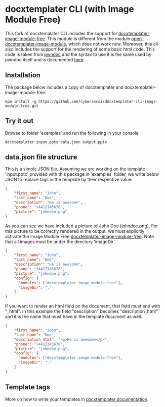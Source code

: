 docxtemplater CLI (with Image Module Free)
==========================================
This fork of docxtemplater CLI includes the support for [docxtemplater-image-module-free](https://github.com/evilc0des/docxtemplater-image-module-free). This module is different from the module [open-docxtemplater-image-module](https://github.com/MaxRcd/open-docxtemplater-image-module), which does not work now.
Moreover, this cli also includes the support for the rendering of some basic html code. This code is taken from [pwndoc](https://github.com/pwndoc/pwndoc) and the syntax to use it is the same used by pwndoc itself and is documented [here](https://pwndoc.github.io/pwndoc/#/docxtemplate?id=html-values-from-text-editors).

Installation
------------
The package below includes a copy of docxtemplater and docxtemplater-image-module-free.
```
npm install -g https://github.com/cybersecsi/docxtemplater-cli-image-module-free.git
```

Try it out
----------
Browse to folder 'examples' and run the following in your console
```
docxtemplater input.pptx data.json output.pptx
```

data.json file structure
------------------------
This is a simple JSON file. Assuming we are working on the template 'input.pptx' provided with this package in 'examples' folder, we write below JSON to replace tags in the template by their respective value.
```json
{
    "first_name": "John",
    "last_name": "Doe",
    "description": "He is awesome",
    "phone": "+4412345678",
    "picture": "johndoe.png"
}
```

As you can see we have included a picture of John Doe (johndoe.png). For this picture to be correctly rendered in the output, we must explicitly activate the Image Module Free [docxtemplater-image-module-free](https://github.com/evilc0des/docxtemplater-image-module-free). Note that all images must be under the directory 'imageDir'.
```json
{
    "first_name": "John",
    "last_name": "Doe",
    "description": "He is awesome",
    "phone": "+4412345678",
    "picture": "johndoe.png",
    "config": {
      "modules": ["docxtemplater-image-module-free"],
      "imageDir": "."
    }
}
```

If you want to render an html field on the document, that field must end with "_html". In this example the field "description" becomes "description_html" and it is the name that must have in the template document as well.
```json
{
    "first_name": "John",
    "last_name": "Doe",
    "description_html": "<p>He is awesome</p>",
    "phone": "+4412345678",
    "picture": "johndoe.png",
    "config": {
      "modules": ["docxtemplater-image-module-free"],
      "imageDir": "."
    }
}
```

Template tags
-------------
More on how to write your templates in [docxtemplater documentation](http://docxtemplater.readthedocs.io/en/latest/tag_types.html).